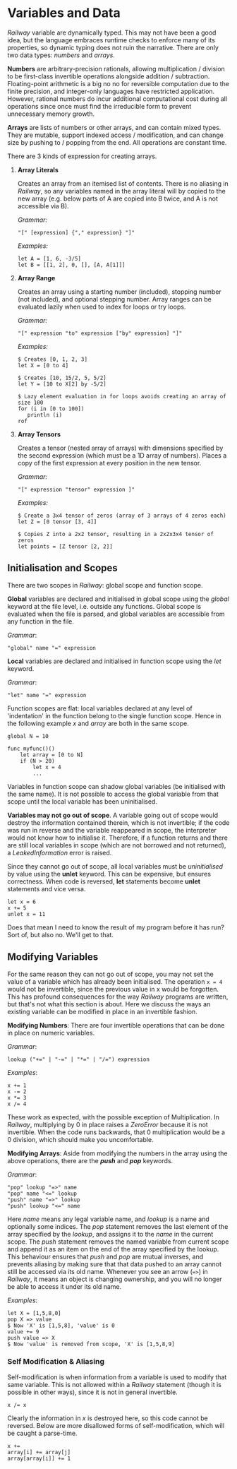 # Variables and Data

_Railway_ variable are dynamically typed. This may not have been a good idea, but the language embraces runtime checks to enforce many of its properties, so dynamic typing does not ruin the narrative. There are only two data types: _numbers_ and _arrays_.

__Numbers__ are arbitrary-precision rationals, allowing multiplication / division to be first-class invertible operations alongside addition / subtraction. Floating-point arithmetic is a big no no for reversible computation due to the finite precision, and integer-only languages have restricted application. However, rational numbers do incur additional computational cost during all operations since once must find the irreducible form to prevent unnecessary memory growth.

__Arrays__ are lists of numbers or other arrays, and can contain mixed types. They are mutable, support indexed access / modification, and can change size by pushing to / popping from the end. All operations are constant time. 

There are 3 kinds of expression for creating arrays.

1. __Array Literals__

   Creates an array from an itemised list of contents. There is no aliasing in *Railway*, so any variables named in the array literal will by copied to the new array (e.g. below parts of A are copied into B twice, and A is not accessible via B).

   _Grammar:_

   ```EBNF
   "[" [expression] {"," expression} "]"
   ```

   _Examples:_

   ```railway
   let A = [1, 6, -3/5]
   let B = [[1, 2], 0, [], [A, A[1]]]
   ```

2. **Array Range**

   Creates an array using a starting number (included), stopping number (not included), and optional stepping number. Array ranges can be evaluated lazily when used to index for loops or try loops.

   _Grammar:_

   ```EBNF
   "[" expression "to" expression ["by" expression] "]"
   ```

   _Examples:_

   ```railway
   $ Creates [0, 1, 2, 3]
   let X = [0 to 4]
   
   $ Creates [10, 15/2, 5, 5/2]
   let Y = [10 to X[2] by -5/2]
   
   $ Lazy element evaluation in for loops avoids creating an array of size 100
   for (i in [0 to 100])
      println (i)
   rof
   ```

3. __Array Tensors__

   Creates a tensor (nested array of arrays) with dimensions specified by the second expression (which must be a 1D array of numbers). Places a copy of the first expression at every position in the new tensor.

   _Grammar:_

   ```EBNF
   "[" expression "tensor" expression ]"
   ```

   _Examples:_

   ```railway
   $ Create a 3x4 tensor of zeros (array of 3 arrays of 4 zeros each)
   let Z = [0 tensor [3, 4]]
   
   $ Copies Z into a 2x2 tensor, resulting in a 2x2x3x4 tensor of zeros
   let points = [Z tensor [2, 2]]
   ```

   

## Initialisation and Scopes

There are two scopes in _Railway_: global scope and function scope. 

**Global** variables are declared and initialised in global scope using the _global_ keyword at the file level, i.e. outside any functions. Global scope is evaluated when the file is parsed, and global variables are accessible from any function in the file. 

_Grammar_:

```EBNF
"global" name "=" expression
```

**Local** variables are declared and initialised in function scope using the _let_ keyword. 

_Grammar_:

```EBNF
"let" name "=" expression
```

Function scopes are flat: local variables declared at any level of 'indentation' in the function belong to the single function scope. Hence in the following example *x* and *array* are both in the same scope.

```railway
global N = 10

func myfunc()()
    let array = [0 to N]
    if (N > 20)
        let x = 4
		...
```

Variables in function scope can shadow global variables (be initialised with the same name). It is not possible to access the global variable from that scope until the local variable has been uninitialised.

**Variables may not go out of scope**. A variable going out of scope would destroy the information contained therein, which is not invertible; if the code was run in reverse and the variable reappeared in scope, the interpreter would not know how to initialise it. Therefore, if a function returns and there are still local variables in scope (which are not borrowed and not returned), a _LeakedInformation_ error is raised.

Since they cannot go out of scope, all local variables must be _uninitialised_ by value using the **unlet** keyword. This can be expensive, but ensures correctness. When code is reversed, **let** statements become **unlet** statements and vice versa.

```railway
let x = 6
x += 5
unlet x = 11
```

Does that mean I need to know the result of my program before it has run? Sort of, but also no. We'll get to that.



## Modifying Variables

For the same reason they can not go out of scope, you may not set the value of a variable which has already been initialised. The operation `x = 4` would not be invertible, since the previous value in x would be forgotten. This has profound consequences for the way _Railway_ programs are written, but that's not what this section is about. Here we discuss the ways an existing variable can be modified in place in an invertible fashion.

__Modifying Numbers__: There are four invertible operations that can be done in place on numeric variables. 

_Grammar_:

```EBNF
lookup ("+=" | "-=" | "*=" | "/=") expression
```

_Examples_:

```railway
x += 1
x -= 2
x *= 3
x /= 4
```

These work as expected, with the possible exception of Multiplication. In _Railway_, multiplying by 0 in place raises a _ZeroError_ because it is not invertible. When the code runs backwards, that 0 multiplication would be a 0 division, which should make you uncomfortable.

**Modifying Arrays**: Aside from modifying the numbers in the array using the above operations, there are the ___push___ and ___pop___ keywords.

_Grammar_:

```EBNF
"pop" lookup "=>" name
"pop" name "<=" lookup
"push" name "=>" lookup
"push" lookup "<=" name
```

Here _name_ means any legal variable name, and _lookup_ is a name and optionally some indices. The _pop_ statement removes the last element of the array specified by the _lookup_, and assigns it to the _name_ in the current scope. The _push_ statement removes the named variable from current scope and append it as an item on the end of the array specified by the lookup. This behaviour ensures that _push_ and _pop_ are mutual inverses, and prevents aliasing by making sure that that data pushed to an array cannot still be accessed via its old name. Whenever you see an arrow (`=>`) in _Railway_, it means an object is changing ownership, and you will no longer be able to access it under its old name.

_Examples_:

```railway
let X = [1,5,8,0]
pop X => value
$ Now 'X' is [1,5,8], 'value' is 0
value += 9
push value => X
$ Now 'value' is removed from scope, 'X' is [1,5,8,9]
```



### Self Modification & Aliasing

Self-modification is when information from a variable is used to modify that same variable. This is not allowed within a _Railway_ statement (though it is possible in other ways), since it is not in general invertible.

```railway
x /= x
```

Clearly the information in _x_ is destroyed here, so this code cannot be reversed. Below are more disallowed forms of self-modification, which will be caught a parse-time.

```
x += 
array[i] += array[j]
array[array[i]] += 1
```

